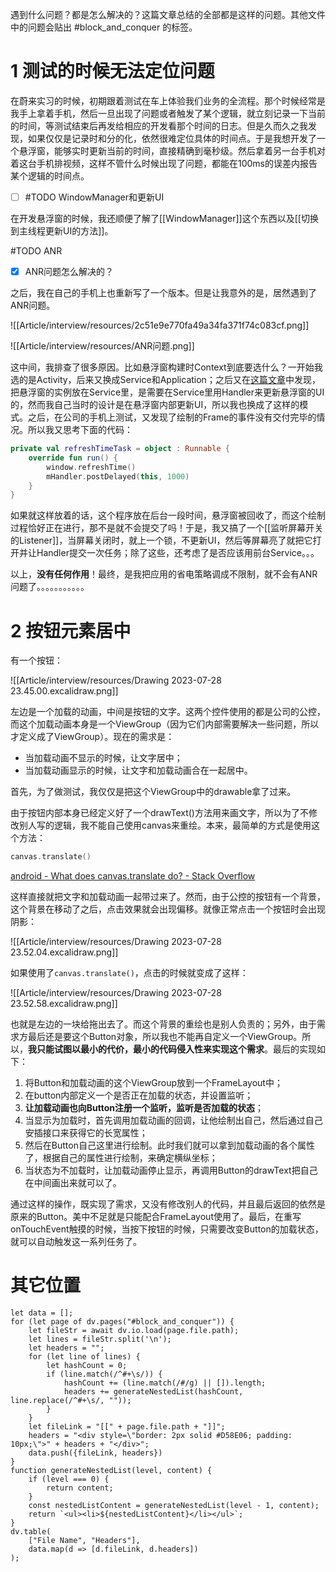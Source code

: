 遇到什么问题？都是怎么解决的？这篇文章总结的全部都是这样的问题。其他文件中的问题会贴出 #block_and_conquer 的标签。

# 1 测试的时候无法定位问题

在蔚来实习的时候，初期跟着测试在车上体验我们业务的全流程。那个时候经常是我手上拿着手机，然后一旦出现了问题或者触发了某个逻辑，就立刻记录一下当前的时间，等测试结束后再发给相应的开发看那个时间的日志。但是久而久之我发现，如果仅仅是记录时和分的化，依然很难定位具体的时间点。于是我想开发了一个悬浮窗，能够实时更新当前的时间，直接精确到毫秒级。然后拿着另一台手机对着这台手机排视频，这样不管什么时候出现了问题，都能在100ms的误差内报告某个逻辑的时间点。

- [ ] #TODO WindowManager和更新UI

在开发悬浮窗的时候，我还顺便了解了[[WindowManager]]这个东西以及[[切换到主线程更新UI的方法]]。

#TODO ANR

- [x] ANR问题怎么解决的？

之后，我在自己的手机上也重新写了一个版本。但是让我意外的是，居然遇到了ANR问题。

![[Article/interview/resources/2c51e9e770fa49a34fa371f74c083cf.png]]

![[Article/interview/resources/ANR问题.png]]

这中间，我排查了很多原因。比如悬浮窗构建时Context到底要选什么？一开始我选的是Activity，后来又换成Service和Application；之后又在[这篇文章](https://blog.csdn.net/weixin_38322371/article/details/119185227)中发现，把悬浮窗的实例放在Service里，是需要在Service里用Handler来更新悬浮窗的UI的，然而我自己当时的设计是在悬浮窗内部更新UI，所以我也换成了这样的模式。之后，在公司的手机上测试，又发现了绘制的Frame的事件没有交付完毕的情况。所以我又思考下面的代码：

```kotlin
private val refreshTimeTask = object : Runnable {  
	override fun run() {  
		window.refreshTime()  
		mHandler.postDelayed(this, 1000)  
	}  
}
```

如果就这样放着的话，这个程序放在后台一段时间，悬浮窗被回收了，而这个绘制过程恰好正在进行，那不是就不会提交了吗！于是，我又搞了一个[[监听屏幕开关的Listener]]，当屏幕关闭时，就上一个锁，不更新UI，然后等屏幕亮了就把它打开并让Handler提交一次任务；除了这些，还考虑了是否应该用前台Service。。。

以上，**没有任何作用**！最终，是我把应用的省电策略调成不限制，就不会有ANR问题了。。。。。。。。。。。

# 2 按钮元素居中

有一个按钮：

![[Article/interview/resources/Drawing 2023-07-28 23.45.00.excalidraw.png]]

左边是一个加载的动画，中间是按钮的文字。这两个控件使用的都是公司的公控，而这个加载动画本身是一个ViewGroup（因为它们内部需要解决一些问题，所以才定义成了ViewGroup）。现在的需求是：

* 当加载动画不显示的时候，让文字居中；
* 当加载动画显示的时候，让文字和加载动画合在一起居中。

首先，为了做测试，我仅仅是把这个ViewGroup中的drawable拿了过来。

由于按钮内部本身已经定义好了一个drawText()方法用来画文字，所以为了不修改别人写的逻辑，我不能自己使用canvas来重绘。本来，最简单的方式是使用这个方法：

```kotlin
canvas.translate()
```

[android - What does canvas.translate do? - Stack Overflow](https://stackoverflow.com/questions/5789813/what-does-canvas-translate-do)

这样直接就把文字和加载动画一起带过来了。然而，由于公控的按钮有一个背景，这个背景在移动了之后，点击效果就会出现偏移。就像正常点击一个按钮时会出现阴影：

![[Article/interview/resources/Drawing 2023-07-28 23.52.04.excalidraw.png]]

如果使用了`canvas.translate()`，点击的时候就变成了这样：

![[Article/interview/resources/Drawing 2023-07-28 23.52.58.excalidraw.png]]

也就是左边的一块给拖出去了。而这个背景的重绘也是别人负责的；另外，由于需求方最后还是要这个Button对象，所以我也不能再自定义一个ViewGroup。所以，**我只能试图以最小的代价，最小的代码侵入性来实现这个需求**。最后的实现如下：

1. 将Button和加载动画的这个ViewGroup放到一个FrameLayout中；
2. 在button内部定义一个是否正在加载的状态，并设置监听；
3. **让加载动画也向Button注册一个监听，监听是否加载的状态**；
4. 当显示为加载时，首先调用加载动画的回调，让他绘制出自己，然后通过自己安插接口来获得它的长宽属性；
5. 然后在Button自己这里进行绘制。此时我们就可以拿到加载动画的各个属性了，根据自己的属性进行绘制，来确定横纵坐标；
6. 当状态为不加载时，让加载动画停止显示，再调用Button的drawText把自己在中间画出来就可以了。

通过这样的操作，既实现了需求，又没有修改别人的代码，并且最后返回的依然是原来的Button。美中不足就是只能配合FrameLayout使用了。最后，在重写onTouchEvent触摸的时候，当按下按钮的时候，只需要改变Button的加载状态，就可以自动触发这一系列任务了。

# 其它位置

```dataviewjs
let data = [];
for (let page of dv.pages("#block_and_conquer")) {
	let fileStr = await dv.io.load(page.file.path);
	let lines = fileStr.split('\n');
	let headers = "";
	for (let line of lines) {
		let hashCount = 0;
		if (line.match(/^#+\s/)) {
			hashCount += (line.match(/#/g) || []).length;
			headers += generateNestedList(hashCount, line.replace(/^#+\s/, ""));
		}
	}
	let fileLink = "[[" + page.file.path + "]]";
	headers = "<div style=\"border: 2px solid #D58E06; padding: 10px;\">" + headers + "</div>";
	data.push({fileLink, headers})
}
function generateNestedList(level, content) {
	if (level === 0) { 
		return content; 
	} 
	const nestedListContent = generateNestedList(level - 1, content); 
	return `<ul><li>${nestedListContent}</li></ul>`; 
}
dv.table(
	["File Name", "Headers"],
	data.map(d => [d.fileLink, d.headers])
);
```